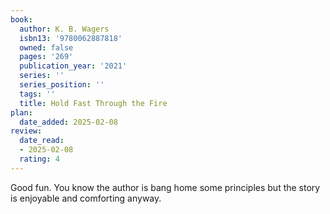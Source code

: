 ```yaml
---
book:
  author: K. B. Wagers
  isbn13: '9780062887818'
  owned: false
  pages: '269'
  publication_year: '2021'
  series: ''
  series_position: ''
  tags: ''
  title: Hold Fast Through the Fire
plan:
  date_added: 2025-02-08
review:
  date_read:
  - 2025-02-08
  rating: 4
---
```

Good fun. You know the author is bang home some principles but the story is enjoyable and comforting anyway. 

